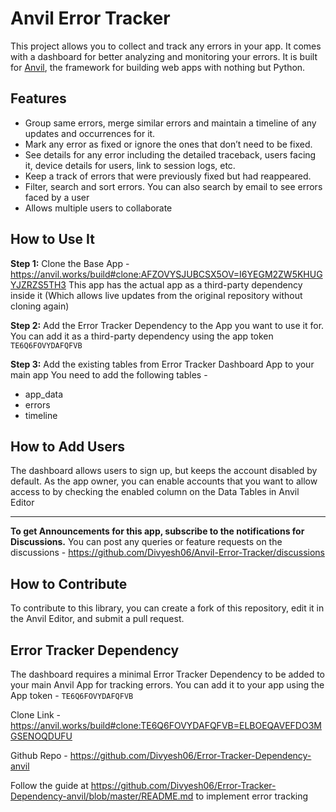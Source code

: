 # Anvil Error Tracker

This project allows you to collect and track any errors in your app. It comes with a dashboard for better analyzing and monitoring your errors. It is built for [Anvil](https://anvil.works?utm_source=github:app_README), the framework for building web apps with nothing but Python.

## Features

* Group same errors, merge similar errors and maintain a timeline of any updates and occurrences for it.
* Mark any error as fixed or ignore the ones that don’t need to be fixed.
* See details for any error including the detailed traceback, users facing it, device details for users, link to session logs, etc.
* Keep a track of errors that were previously fixed but had reappeared.
* Filter, search and sort errors. You can also search by email to see errors faced by a user
* Allows multiple users to collaborate
  
## How to Use It

**Step 1:** Clone the Base App - https://anvil.works/build#clone:AFZOVYSJUBCSX5OV=I6YEGM2ZW5KHUGYJZRZS5TH3
This app has the actual app as a third-party dependency inside it (Which allows live updates from the original repository without cloning again)

**Step 2:** Add the Error Tracker Dependency to the App you want to use it for.
You can add it as a third-party dependency using the app token `TE6Q6FOVYDAFQFVB`

**Step 3:** Add the existing tables from Error Tracker Dashboard App to your main app
You need to add the following tables - 

* app_data
* errors
* timeline

## How to Add Users

The dashboard allows users to sign up, but keeps the account disabled by default. As the app owner, you can enable accounts that you want to allow access to by checking the enabled column on the Data Tables in Anvil Editor
___

**To get Announcements for this app, subscribe to the notifications for Discussions.**
You can post any queries or feature requests on the discussions - https://github.com/Divyesh06/Anvil-Error-Tracker/discussions

## How to Contribute

To contribute to this library, you can create a fork of this repository, edit it in the Anvil Editor, and submit a pull request.

## Error Tracker Dependency

The dashboard requires a minimal Error Tracker Dependency to be added to your main Anvil App for tracking errors. You can add it to your app using the App token - `TE6Q6FOVYDAFQFVB`

Clone Link - https://anvil.works/build#clone:TE6Q6FOVYDAFQFVB=ELBOEQAVEFDO3MGSENOQDUFU

Github Repo - https://github.com/Divyesh06/Error-Tracker-Dependency-anvil

Follow the guide at https://github.com/Divyesh06/Error-Tracker-Dependency-anvil/blob/master/README.md to implement error tracking
